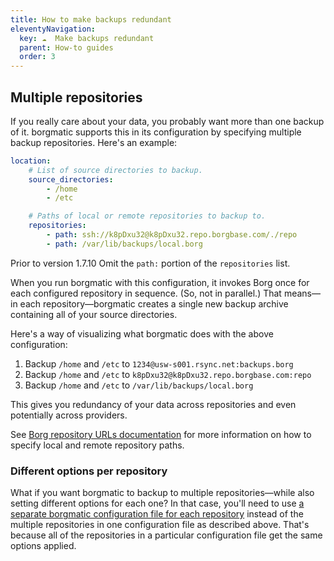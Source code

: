 ```yaml
---
title: How to make backups redundant
eleventyNavigation:
  key: ☁️  Make backups redundant
  parent: How-to guides
  order: 3
---
```

## Multiple repositories

If you really care about your data, you probably want more than one backup of
it. borgmatic supports this in its configuration by specifying multiple backup
repositories. Here's an example:

```yaml
location:
    # List of source directories to backup.
    source_directories:
        - /home
        - /etc

    # Paths of local or remote repositories to backup to.
    repositories:
        - path: ssh://k8pDxu32@k8pDxu32.repo.borgbase.com/./repo
        - path: /var/lib/backups/local.borg
```

<span class="minilink minilink-addedin">Prior to version 1.7.10</span> Omit
the `path:` portion of the `repositories` list.

When you run borgmatic with this configuration, it invokes Borg once for each
configured repository in sequence. (So, not in parallel.) That means—in each
repository—borgmatic creates a single new backup archive containing all of
your source directories.

Here's a way of visualizing what borgmatic does with the above configuration:

1. Backup `/home` and `/etc` to `1234@usw-s001.rsync.net:backups.borg`
2. Backup `/home` and `/etc` to `k8pDxu32@k8pDxu32.repo.borgbase.com:repo`
3. Backup `/home` and `/etc` to `/var/lib/backups/local.borg`

This gives you redundancy of your data across repositories and even
potentially across providers.

See [Borg repository URLs
documentation](https://borgbackup.readthedocs.io/en/stable/usage/general.html#repository-urls)
for more information on how to specify local and remote repository paths.

### Different options per repository

What if you want borgmatic to backup to multiple repositories—while also
setting different options for each one? In that case, you'll need to use
[a separate borgmatic configuration file for each
repository](https://torsion.org/borgmatic/docs/how-to/make-per-application-backups/)
instead of the multiple repositories in one configuration file as described
above. That's because all of the repositories in a particular configuration
file get the same options applied.
